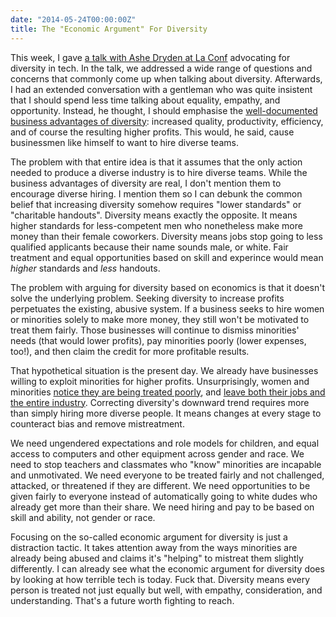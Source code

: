 ```yaml
---
date: "2014-05-24T00:00:00Z"
title: The "Economic Argument" For Diversity
---
```


This week, I gave [a talk with Ashe Dryden at La Conf][talk] advocating for diversity in tech. In the talk, we addressed a wide range of questions and concerns that commonly come up when talking about diversity. Afterwards, I had an extended conversation with a gentleman who was quite insistent that I should spend less time talking about equality, empathy, and opportunity. Instead, he thought, I should emphasise the [well-documented business advantages of diversity][advantages]: increased quality, productivity, efficiency, and of course the resulting higher profits. This would, he said, cause businessmen like himself to want to hire diverse teams.

The problem with that entire idea is that it assumes that the only action needed to produce a diverse industry is to hire diverse teams. While the business advantages of diversity are real, I don't mention them to encourage diverse hiring. I mention them so I can debunk the common belief that increasing diversity somehow requires "lower standards" or "charitable handouts". Diversity means exactly the opposite. It means higher standards for less-competent men who nonetheless make more money than their female coworkers. Diversity means jobs stop going to less qualified applicants because their name sounds male, or white. Fair treatment and equal opportunities based on skill and experince would mean _higher_ standards and _less_ handouts.

The problem with arguing for diversity based on economics is that it doesn't solve the underlying problem. Seeking diversity to increase profits perpetuates the existing, abusive system. If a business seeks to hire women or minorities solely to make more money, they still won't be motivated to treat them fairly. Those businesses will continue to dismiss minorities' needs (that would lower profits), pay minorities poorly (lower expenses, too!), and then claim the credit for more profitable results.

That hypothetical situation is the present day. We already have businesses willing to exploit minorities for higher profits. Unsurprisingly, women and minorities [notice they are being treated poorly][treatment], and [leave both their jobs and the entire industry][leaving]. Correcting diversity's downward trend requires more than simply hiring more diverse people. It means changes at every stage to counteract bias and remove mistreatment.

We need ungendered expectations and role models for children, and equal access to computers and other equipment across gender and race. We need to stop teachers and classmates who "know" minorities are incapable and unmotivated. We need everyone to be treated fairly and not challenged, attacked, or threatened if they are different. We need opportunities to be given fairly to everyone instead of automatically going to white dudes who already get more than their share. We need hiring and pay to be based on skill and ability, not gender or race.

Focusing on the so-called economic argument for diversity is just a distraction tactic. It takes attention away from the ways minorities are already being abused and claims it's "helping" to mistreat them slightly differently. I can already see what the economic argument for diversity does by looking at how terrible tech is today. Fuck that. Diversity means every person is treated not just equally but well, with empathy, consideration, and understanding. That's a future worth fighting to reach.

[talk]: http://ashedryden.com/la-conf-tbd
[advantages]: http://asr.sagepub.com/content/74/2/208.abstract
[treatment]: http://www.lpfi.org/sites/default/files/tilted_playing_field_lpfi_9_29_11.pdf
[leaving]: http://www.ncwit.org/sites/default/files/legacy/pdf/NCWIT_TheFacts_rev2010.pdf
